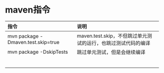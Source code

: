 # maven指令

| 指令 | 说明 |
| :--- | :--- |
| mvn package -Dmaven.test.skip=true | maven.test.skip，不但跳过单元测试的运行，也跳过测试代码的编译 |
| mvn package -DskipTests | 跳过单元测试，但是会继续编译 |
|  |  |
|  |  |
|  |  |
|  |  |
|  |  |
|  |  |




